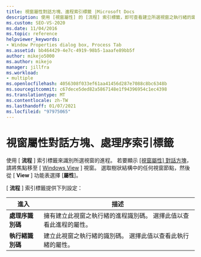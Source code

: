```yaml
---
title: 視窗屬性對話方塊、進程索引標籤 |Microsoft Docs
description: 使用 [視窗屬性] 的 [流程] 索引標籤，即可查看建立所選視窗之執行緒的識別碼，以及擁有該執行緒之進程的識別碼。
ms.custom: SEO-VS-2020
ms.date: 11/04/2016
ms.topic: reference
helpviewer_keywords:
- Window Properties dialog box, Process Tab
ms.assetid: bb464429-4e7c-4919-98b5-1aaafe89bb5f
author: mikejo5000
ms.author: mikejo
manager: jillfra
ms.workload:
- multiple
ms.openlocfilehash: 4056308f033ef61aa41456d287e7088c8bc6348b
ms.sourcegitcommit: c67dece5ded82a5867148e1f94396954c1ec4398
ms.translationtype: MT
ms.contentlocale: zh-TW
ms.lasthandoff: 01/07/2021
ms.locfileid: "97975065"
---
```

# <a name="process-tab-window-properties-dialog-box"></a>視窗屬性對話方塊、處理序索引標籤
使用 [ **流程** ] 索引標籤來識別所選視窗的進程。 若要顯示 [ [視窗屬性] 對話方塊](../debugger/window-properties-dialog-box.md)，請將焦點移至 [ [Windows View](../debugger/windows-view.md) ] 視窗。 選取樹狀結構中的任何視窗節點，然後從 [ **View** ] 功能表選擇 [**屬性**]。

 [ **流程** ] 索引標籤提供下列設定：

|進入|描述|
|-----------|-----------------|
|**處理序識別碼**|擁有建立此視窗之執行緒的進程識別碼。 選擇此值以查看此進程的屬性。|
|**執行緒識別碼**|建立此視窗之執行緒的識別碼。 選擇此值以查看此執行緒的屬性。|